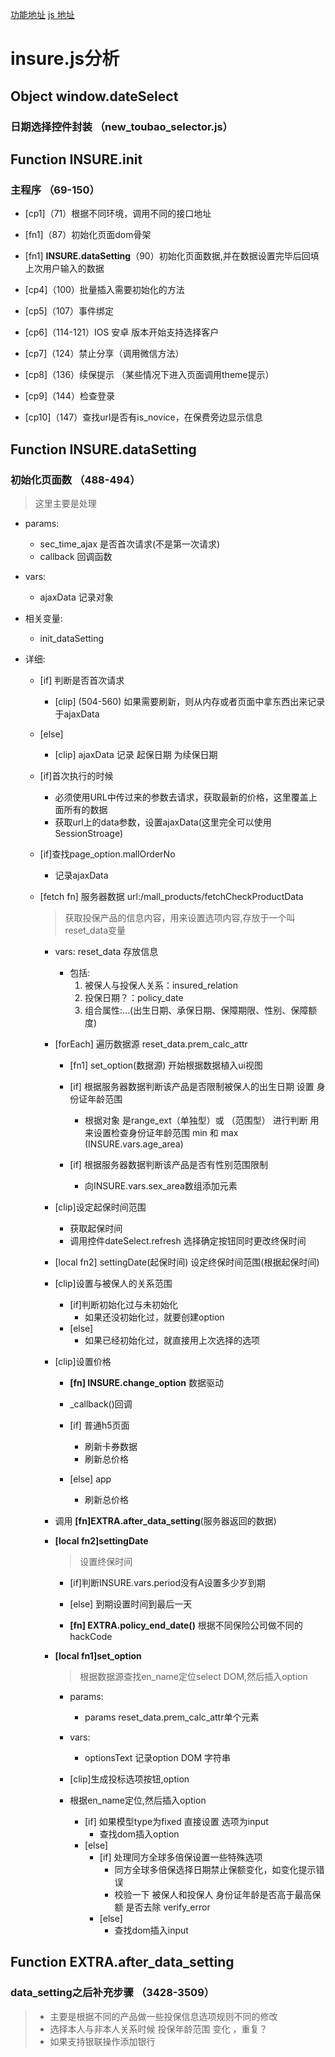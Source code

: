 [功能地址](https://supertest.bxr.im/mall_products/filling/XH_XHRS_0002?saleChannel=xrk_drp_app&d_id=469857027848306688&c_id=469857027848306688&xrk_is_share=0&data=%7B%22birthday%22:%221999-12-22%22,%22age_desc%22:%2218-49%E5%91%A8%E5%B2%81%22,%22policy_period%22:%221%E5%B9%B4%22,%22sex%22:%22%E7%94%B7%22,%22policy_amount%22:%2210%E4%B8%87%22%7D&_hashTime=151382923314340)
[js 地址](https://assets.xrkcdn.com/frontend-m/xrk-mall-frontend/xrk-mall-concat/static/cdn/js/insure_f5c1e32.js)

insure.js分析
===============================================================================================

## Object  window.dateSelect ##
### 日期选择控件封装 （new_toubao_selector.js） ###

## Function INSURE.init ## 
### 主程序 （69-150） ###

-	[cp1]（71）根据不同环境，调用不同的接口地址

-	[fn1]（87）初始化页面dom骨架

-	[fn1] **INSURE.dataSetting**（90）初始化页面数据,并在数据设置完毕后回填上次用户输入的数据

-	[cp4]（100）批量插入需要初始化的方法

-	[cp5]（107）事件绑定

-	[cp6]（114-121）IOS 安卓 版本开始支持选择客户

-	[cp7]（124）禁止分享（调用微信方法）

-	[cp8]（136）续保提示 （某些情况下进入页面调用theme提示）

-	[cp9]（144）检查登录

-	[cp10]（147）查找url是否有is_novice，在保费旁边显示信息


## Function INSURE.dataSetting ##
### 初始化页面数 （488-494） ###
>这里主要是处理

*   params:
    *   sec_time_ajax 是否首次请求(不是第一次请求)
    *   callback 回调函数

*   vars:
    *   ajaxData 记录对象
    
*   相关变量:
    *   init_dataSetting

*   详细:
    *   [if] 判断是否首次请求
        *  [clip] (504-560) 如果需要刷新，则从内存或者页面中拿东西出来记录于ajaxData
    *   [else]
        *  [clip] ajaxData 记录 起保日期 为续保日期

    *   [if]首次执行的时候
        *   必须使用URL中传过来的参数去请求，获取最新的价格，这里覆盖上面所有的数据
        *   获取url上的data参数，设置ajaxData(这里完全可以使用SessionStroage)

    *   [if]查找page_option.mallOrderNo
        *   记录ajaxData

    *   [fetch fn] 服务器数据 url:/mall_products/fetchCheckProductData
        >   获取投保产品的信息内容，用来设置选项内容,存放于一个叫reset_data变量

        *   vars: reset_data 存放信息
            *   包括:
                1.   被保人与投保人关系：insured_relation
                2.   投保日期？：policy_date
                3.   组合属性:...(出生日期、承保日期、保障期限、性别、保障额度)

        *   [forEach] 遍历数据源 reset_data.prem_calc_attr
        
            *   [fn1] set_option(数据源) 开始根据数据植入ui视图
            
            *   [if] 根据服务器数据判断该产品是否限制被保人的出生日期 设置 身份证年龄范围
                *   根据对象 是range_ext（单独型）或 （范围型） 进行判断
                    用来设置检查身份证年龄范围 min 和 max (INSURE.vars.age_area)
                    
            *   [if] 根据服务器数据判断该产品是否有性别范围限制
                *   向INSURE.vars.sex_area数组添加元素

        *   [clip]设定起保时间范围
            *   获取起保时间
            *   调用控件dateSelect.refresh 选择确定按钮同时更改终保时间
        
        *   [local fn2] settingDate(起保时间) 设定终保时间范围(根据起保时间)
        
        *   [clip]设置与被保人的关系范围
            * [if]判断初始化过与未初始化
                * 如果还没初始化过，就要创建option
            * [else]
                * 如果已经初始化过，就直接用上次选择的选项
                
        *   [clip]设置价格
            *   **[fn] INSURE.change_option** 数据驱动
            *   _callback()回调
            
            *   [if] 普通h5页面
                *   刷新卡券数据
                *   刷新总价格
            *   [else] app
                *   刷新总价格
        
        *   调用  **[fn]EXTRA.after_data_setting**(服务器返回的数据)
        
        *   **[local fn2]settingDate**
            >   设置终保时间 
            *    [if]判断INSURE.vars.period没有A设置多少岁到期
            *    [else] 到期设置时间到最后一天
            
            *   **[fn] EXTRA.policy_end_date()** 根据不同保险公司做不同的hackCode

        *   **[local fn1]set_option**  
            >   根据数据源查找en_name定位select DOM,然后插入option
            *   params:
                *   params reset_data.prem_calc_attr单个元素
            
            *   vars:
                *   optionsText 记录option DOM 字符串
    
            *   [clip]生成投标选项按钮,option
    
            *   根据en_name定位,然后插入option
                *   [if] 如果模型type为fixed 直接设置 选项为input
                    *   查找dom插入option
                *   [else]
                    *   [if]    处理同方全球多倍保设置一些特殊选项
                        *   同方全球多倍保选择日期禁止保额变化，如变化提示错误
                        *   校验一下 被保人和投保人 身份证年龄是否高于最高保额 是否去除 verify_error
                    *   [else]  
                        *   查找dom插入input



## Function EXTRA.after_data_setting ## 
### data_setting之后补充步骤 （3428-3509） ###
>   *   主要是根据不同的产品做一些投保信息选项规则不同的修改
>    *   选择本人与非本人关系时候 投保年龄范围 变化 ，重复？
>    *   如果支持银联操作添加银行